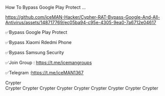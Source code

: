 How To Bypass Google Play Protect ...



https://github.com/iceMAN-Hacker/Cypher-RAT-Bypass-Google-And-All-Antivirus/assets/148717769/ec05ba94-c95e-4305-9ea0-7a6712e04617


✅Bypass Google Play Protect

✅Bypass Xiaomi Rdedmi Phone 

✅Bypass Samsung Security 


✅Join Group : https://t.me/icemangroups

✅Telegram :https://t.me/iceMAN1367






Crypter  
Crypter
Crypter
Crypter
Crypter
Crypter
Crypter
Crypter
Crypter
Crypter

